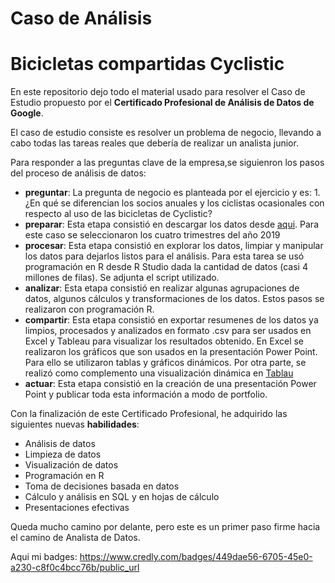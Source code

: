 # Caso de Análisis 
# Bicicletas compartidas Cyclistic

En este repositorio dejo todo el material usado para resolver el Caso de Estudio propuesto por el **Certificado Profesional de Análisis de Datos de Google**.

El caso de estudio consiste es resolver un problema de negocio, llevando a cabo todas las tareas reales que debería de realizar un analista junior.

Para responder a las preguntas clave de la empresa,se siguienron los pasos del proceso de análisis de datos: 

- **preguntar**: La pregunta de negocio es planteada por el ejercicio y es: 1.	¿En qué se diferencian los socios anuales y los ciclistas ocasionales con respecto al uso de las bicicletas de Cyclistic?
- **preparar**: Esta etapa consistió en descargar los datos desde [aqui](https://divvy-tripdata.s3.amazonaws.com/index.html). Para este caso se seleccionaron los cuatro trimestres del año 2019
- **procesar**: Esta etapa consistió en explorar los datos, limpiar y manipular los datos para dejarlos listos para el análisis. Para esta tarea se usó programación en R desde R Studio dada la cantidad de datos (casi 4 millones de filas). Se adjunta el script utilizado.
- **analizar**: Esta etapa consistió en realizar algunas agrupaciones de datos, algunos cálculos y transformaciones de los datos. Estos pasos se realizaron con programación R.
- **compartir**: Esta etapa consistió en exportar resumenes de los datos ya limpios, procesados y analizados en formato .csv para ser usados en Excel y Tableau para visualizar los resultados obtenido. En Excel se realizaron los gráficos que son usados en la presentación Power Point. Para ello se utilizaron tablas y gráficos dinámicos. Por otra parte, se realizó como complemento una visualización dinámica en [Tablau](https://public.tableau.com/app/profile/carla.pezzone/viz/ProyectoFinalCertificadoAnalsisdeDatosGoogle/Dashboard2)
- **actuar**: Esta etapa consistió en la creación de una presentación Power Point y publicar toda esta información a modo de portfolio.

Con la finalización de este Certificado Profesional, he adquirido las siguientes nuevas **habilidades**:

- Análisis de datos
- Limpieza de datos
- Visualización de datos
- Programación en R
- Toma de decisiones basada en datos
- Cálculo y análisis en SQL y en hojas de cálculo
- Presentaciones efectivas

Queda mucho camino por delante, pero este es un primer paso firme hacia el camino de Analista de Datos.

Aqui mi badges:
https://www.credly.com/badges/449dae56-6705-45e0-a230-c8f0c4bcc76b/public_url
